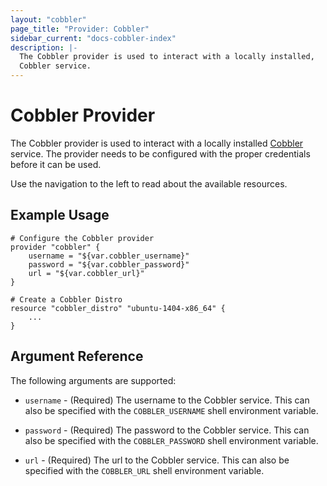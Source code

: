 ```yaml
---
layout: "cobbler"
page_title: "Provider: Cobbler"
sidebar_current: "docs-cobbler-index"
description: |-
  The Cobbler provider is used to interact with a locally installed,
  Cobbler service.
---
```


# Cobbler Provider

The Cobbler provider is used to interact with a locally installed
[Cobbler](http://cobbler.github.io) service. The provider needs
to be configured with the proper credentials before it can be used.

Use the navigation to the left to read about the available resources.

## Example Usage

```
# Configure the Cobbler provider
provider "cobbler" {
    username = "${var.cobbler_username}"
    password = "${var.cobbler_password}"
    url = "${var.cobbler_url}"
}

# Create a Cobbler Distro
resource "cobbler_distro" "ubuntu-1404-x86_64" {
    ...
}
```

## Argument Reference

The following arguments are supported:

* `username` - (Required) The username to the Cobbler service. This can
  also be specified with the `COBBLER_USERNAME` shell environment variable.

* `password` - (Required) The password to the Cobbler service. This can
  also be specified with the `COBBLER_PASSWORD` shell environment variable.

* `url` - (Required) The url to the Cobbler service. This can
  also be specified with the `COBBLER_URL` shell environment variable.
